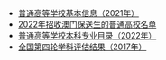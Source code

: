 - [普通高等学校基本信息（2021年）](http://univ.knotes.tech/#/)
- [2022年招收澳门保送生的普通高校名单](2022年招收澳门保送生的普通高校名单.md)
- [普通高等学校本科专业目录（2022年）](普通高等学校本科专业目录（2022年）.md)
- [全国第四轮学科评估结果（2017年）](http://cdr.knotes.tech/#/)
